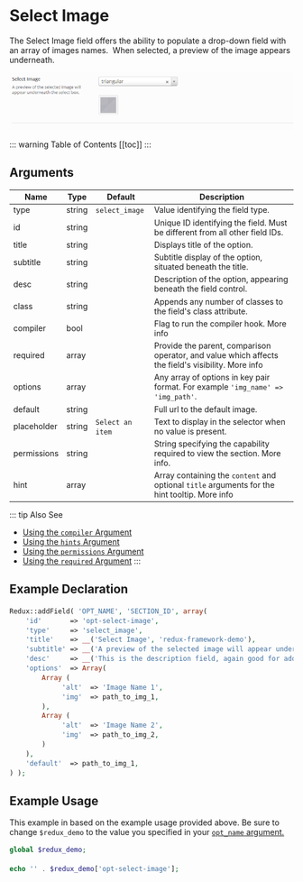 # Select Image

The Select Image field offers the ability to populate a drop-down field with an array of images names.  When selected, a preview of the image appears underneath.

<span style="display:block;text-align:center">![](./img/select_image.png)</span>

::: warning Table of Contents
[[toc]]
:::

## Arguments
|Name|Type|Default|Description|
|--- |--- |--- |--- |
|type|string|`select_image`|Value identifying the field type.|
|id|string||Unique ID identifying the field. Must be different from all other field IDs.|
|title|string||Displays title of the option.|
|subtitle|string||Subtitle display of the option, situated beneath the title.|
|desc|string||Description of the option, appearing beneath the field control.|
|class|string||Appends any number of classes to the field's class attribute.|
|compiler|bool||Flag to run the compiler hook.  More info|
|required|array||Provide the parent, comparison operator, and value which affects the field's visibility.  More info|
|options|array||Any array of options in key pair format. For example `'img_name' => 'img_path'`.|
|default|string||Full url to the default image.|
|placeholder|string|`Select an item`|Text to display in the selector when no value is present.|
|permissions|string||String specifying the capability required to view the section.   More info.|
|hint|array||Array containing the `content` and optional `title` arguments for the hint tooltip.  More info|

::: tip Also See
- [Using the `compiler` Argument](../configuration/argument-compiler.md)
- [Using the `hints` Argument](../configuration/argument-hints.md)
- [Using the `permissions` Argument](../configuration/argument-permissions.md)
- [Using the `required` Argument](../configuration/argument-required.md)
:::

## Example Declaration
```php
Redux::addField( 'OPT_NAME', 'SECTION_ID', array(
    'id'       => 'opt-select-image',
    'type'     => 'select_image',
    'title'    => __('Select Image', 'redux-framework-demo'),
    'subtitle' => __('A preview of the selected image will appear underneath the select box.', 'redux-framework-demo'),
    'desc'     => __('This is the description field, again good for additional info.', 'redux-framework-demo'),
    'options'  => Array(
        Array (
             'alt'  => 'Image Name 1',
             'img'  => path_to_img_1,
        ),
        Array (
             'alt'  => 'Image Name 2',
             'img'  => path_to_img_2,
        )
    ),
    'default'  => path_to_img_1,
) );
```

## Example Usage
This example in based on the example usage provided above. Be sure to change `$redux_demo` to the value you specified in your <a title="opt_name" href="/redux-framework/arguments/opt_name/">`opt_name` argument.</a>

```php
global $redux_demo;

echo '' . $redux_demo['opt-select-image'];
```
